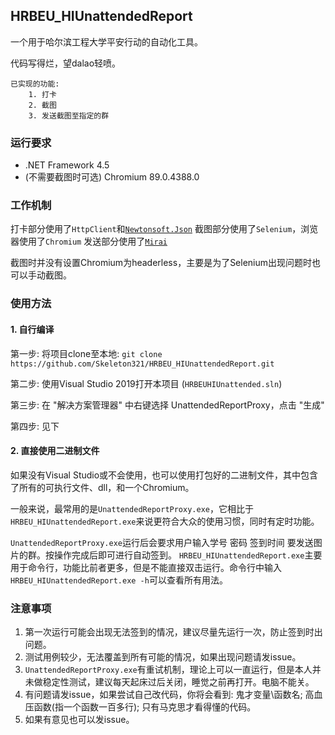 ## HRBEU_HIUnattendedReport

一个用于哈尔滨工程大学平安行动的自动化工具。

代码写得烂，望dalao轻喷。

    已实现的功能:
        1. 打卡
        2. 截图
        3. 发送截图至指定的群

### 运行要求
- .NET Framework 4.5
- (不需要截图时可选) Chromium 89.0.4388.0

### 工作机制

打卡部分使用了`HttpClient`和[`Newtonsoft.Json`](https://github.com/JamesNK/Newtonsoft.Json)
截图部分使用了`Selenium`，浏览器使用了`Chromium`
发送部分使用了[`Mirai`](https://github.com/mamoe/mirai/)

截图时并没有设置Chromium为headerless，主要是为了Selenium出现问题时也可以手动截图。

### 使用方法

#### 1. 自行编译
第一步: 将项目clone至本地:
`git clone https://github.com/Skeleton321/HRBEU_HIUnattendedReport.git`

第二步: 使用Visual Studio 2019打开本项目 (`HRBEUHIUnattended.sln`)

第三步: 在 "解决方案管理器" 中右键选择 UnattendedReportProxy，点击 "生成"

第四步: 见下

#### 2. 直接使用二进制文件

如果没有Visual Studio或不会使用，也可以使用打包好的二进制文件，其中包含了所有的可执行文件、dll，和一个Chromium。

一般来说，最常用的是`UnattendedReportProxy.exe`，它相比于`HRBEU_HIUnattendedReport.exe`来说更符合大众的使用习惯，同时有定时功能。

`UnattendedReportProxy.exe`运行后会要求用户输入学号 密码 签到时间 要发送图片的群。按操作完成后即可进行自动签到。
`HRBEU_HIUnattendedReport.exe`主要用于命令行，功能比前者更多，但是不能直接双击运行。命令行中输入`HRBEU_HIUnattendedReport.exe -h`可以查看所有用法。

### 注意事项

1. 第一次运行可能会出现无法签到的情况，建议尽量先运行一次，防止签到时出问题。
2. 测试用例较少，无法覆盖到所有可能的情况，如果出现问题请发issue。
3. `UnattendedReportProxy.exe`有重试机制，理论上可以一直运行，但是本人并未做稳定性测试，建议每天起床过后关闭，睡觉之前再打开。电脑不能关。
4. 有问题请发issue，如果尝试自己改代码，你将会看到: 鬼才变量\函数名; 高血压函数(指一个函数一百多行); 只有马克思才看得懂的代码。
5. 如果有意见也可以发issue。